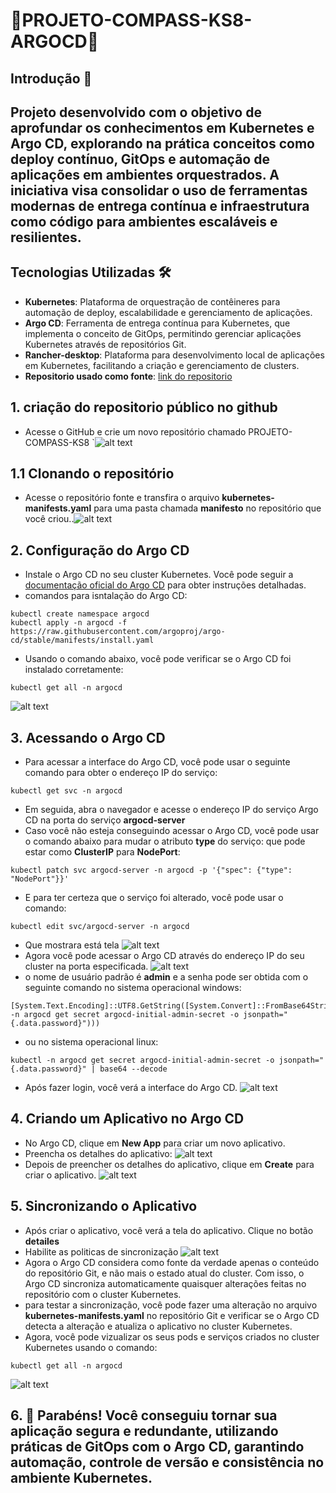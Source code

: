 
# 🛞PROJETO-COMPASS-KS8-ARGOCD🦑
##  Introdução 📜
## Projeto desenvolvido com o objetivo de aprofundar os conhecimentos em Kubernetes e Argo CD, explorando na prática conceitos como deploy contínuo, GitOps e automação de aplicações em ambientes orquestrados. A iniciativa visa consolidar o uso de ferramentas modernas de entrega contínua e infraestrutura como código para ambientes escaláveis e resilientes.
## Tecnologias Utilizadas 🛠️
- **Kubernetes**: Plataforma de orquestração de contêineres para automação de deploy, escalabilidade e gerenciamento de aplicações.
- **Argo CD**: Ferramenta de entrega contínua para Kubernetes, que implementa o conceito de GitOps, permitindo gerenciar aplicações Kubernetes através de repositórios Git.
- **Rancher-desktop**: Plataforma para desenvolvimento local de aplicações em Kubernetes, facilitando a criação e gerenciamento de clusters.
- **Repositorio usado como fonte**: [link do repositorio](https://github.com/DaniloLustosa-eng/microservices-demo)

## 1. criação do repositorio público no github
- Acesse o GitHub e crie um novo repositório chamado PROJETO-COMPASS-KS8 `![alt text](images/image.png)
## 1.1 Clonando o repositório
- Acesse o repositório fonte e transfira o arquivo **kubernetes-manifests.yaml** para uma pasta chamada **manifesto** no repositório que você criou..![alt text](images/image2.png)
## 2. Configuração do Argo CD
- Instale o Argo CD no seu cluster Kubernetes. Você pode seguir a [documentação oficial do Argo CD](https://argo-cd.readthedocs.io/en/stable/getting_started/) para obter instruções detalhadas.
- comandos para isntalação do Argo CD:
```
kubectl create namespace argocd
kubectl apply -n argocd -f https://raw.githubusercontent.com/argoproj/argo-cd/stable/manifests/install.yaml
```
- Usando o comando abaixo, você pode verificar se o Argo CD foi instalado corretamente:
```
kubectl get all -n argocd
```
![alt text](images/image3.png)
## 3. Acessando o Argo CD
- Para acessar a interface do Argo CD, você pode usar o seguinte comando para obter o endereço IP do serviço:
```
kubectl get svc -n argocd
```
- Em seguida, abra o navegador e acesse o endereço IP do serviço Argo CD na porta do serviço **argocd-server**
- Caso você não esteja conseguindo acessar o Argo CD, você pode usar o comando abaixo para mudar o atributo **type** do serviço: que pode estar como **ClusterIP** para **NodePort**:
```
kubectl patch svc argocd-server -n argocd -p '{"spec": {"type": "NodePort"}}'
```
- E para ter certeza que o serviço foi alterado, você pode usar o comando:
```
kubectl edit svc/argocd-server -n argocd
```
- Que mostrara está tela 
 ![alt text](images/image4.png)
- Agora você pode acessar o Argo CD através do endereço IP do seu cluster na porta especificada.
![alt text](images/image5.png)
- o nome de usuário padrão é **admin** e a senha pode ser obtida com o seguinte comando no sistema operacional windows:
```
[System.Text.Encoding]::UTF8.GetString([System.Convert]::FromBase64String((kubectl -n argocd get secret argocd-initial-admin-secret -o jsonpath="{.data.password}")))
```
- ou no sistema operacional linux:
```
kubectl -n argocd get secret argocd-initial-admin-secret -o jsonpath="{.data.password}" | base64 --decode
```
- Após fazer login, você verá a interface do Argo CD.
![alt text](images/image6.png)
## 4. Criando um Aplicativo no Argo CD
- No Argo CD, clique em **New App** para criar um novo aplicativo.
- Preencha os detalhes do aplicativo:
![alt text](images/image7.png) 
- Depois de preencher os detalhes do aplicativo, clique em **Create** para criar o aplicativo.
![alt text](images/image8.png)
## 5. Sincronizando o Aplicativo
- Após criar o aplicativo, você verá a tela do aplicativo. Clique no botão **detailes**
- Habilite as politicas de sincronização
![alt text](images/image9.png)
- Agora o Argo CD considera como fonte da verdade apenas o conteúdo do repositório Git, e não mais o estado atual do cluster. Com isso, o Argo CD sincroniza automaticamente quaisquer alterações feitas no repositório com o cluster Kubernetes.
- para testar a sincronização, você pode fazer uma alteração no arquivo **kubernetes-manifests.yaml** no repositório Git e verificar se o Argo CD detecta a alteração e atualiza o aplicativo no cluster Kubernetes.
- Agora, você pode vizualizar os seus pods e serviços criados no cluster Kubernetes usando o comando:
```
kubectl get all -n argocd
```
![alt text](images/image10.png) 
## 6. 🎉 Parabéns! Você conseguiu tornar sua aplicação segura e redundante, utilizando práticas de GitOps com o Argo CD, garantindo automação, controle de versão e consistência no ambiente Kubernetes.